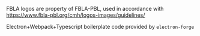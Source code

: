 FBLA logos are property of FBLA-PBL, used in accordance with https://www.fbla-pbl.org/cmh/logos-images/guidelines/

Electron+Webpack+Typescript boilerplate code provided by `electron-forge`